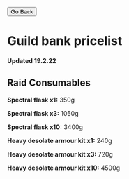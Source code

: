 <head>
<link rel="stylesheet" type="text/css" href="/css/main.css">
</head>

<button onclick="history.back()">Go Back</button>  

# Guild bank pricelist

#### Updated 19.2.22

## Raid Consumables

**Spectral flask x1:** 350g

**Spectral flask x3:** 1050g 

**Spectral flask x10:** 3400g 


**Heavy desolate armour kit x1:** 240g

**Heavy desolate armour kit x3:** 720g

**Heavy desolate armour kit x10:** 4500g



